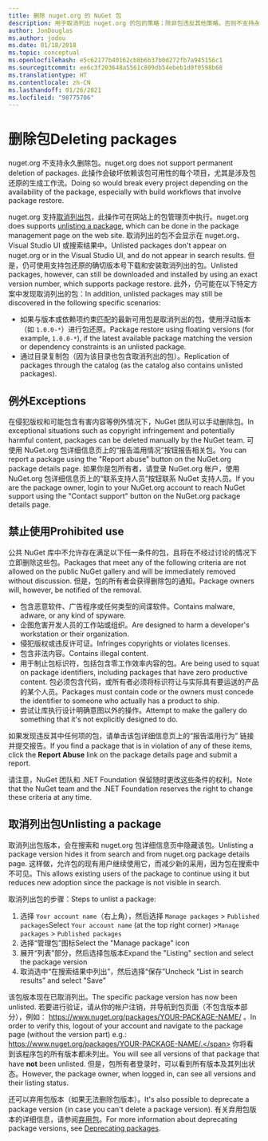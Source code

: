 ```yaml
---
title: 删除 nuget.org 的 NuGet 包
description: 用于取消列出 nuget.org 的包的策略；除非包违反其他策略，否则不支持永久删除。
author: JonDouglas
ms.author: jodou
ms.date: 01/18/2018
ms.topic: conceptual
ms.openlocfilehash: e5c62177b40162cb8b6b37b0d272fb7a945156c1
ms.sourcegitcommit: ee6c3f203648a5561c809db54ebeb1d0f0598b68
ms.translationtype: HT
ms.contentlocale: zh-CN
ms.lasthandoff: 01/26/2021
ms.locfileid: "98775706"
---
```

# <a name="deleting-packages"></a><span data-ttu-id="1aaf0-103">删除包</span><span class="sxs-lookup"><span data-stu-id="1aaf0-103">Deleting packages</span></span>

<span data-ttu-id="1aaf0-104">nuget.org 不支持永久删除包。</span><span class="sxs-lookup"><span data-stu-id="1aaf0-104">nuget.org does not support permanent deletion of packages.</span></span> <span data-ttu-id="1aaf0-105">此操作会破坏依赖该包可用性的每个项目，尤其是涉及包还原的生成工作流。</span><span class="sxs-lookup"><span data-stu-id="1aaf0-105">Doing so would break every project depending on the availability of the package, especially with build workflows that involve package restore.</span></span>

<span data-ttu-id="1aaf0-106">nuget.org 支持[取消列出包](#unlisting-a-package)，此操作可在网站上的包管理页中执行。</span><span class="sxs-lookup"><span data-stu-id="1aaf0-106">nuget.org does supports [unlisting a package](#unlisting-a-package), which can be done in the package management page on the web site.</span></span> <span data-ttu-id="1aaf0-107">取消列出的包不会显示在 nuget.org、Visual Studio UI 或搜索结果中。</span><span class="sxs-lookup"><span data-stu-id="1aaf0-107">Unlisted packages don't appear on nuget.org or in the Visual Studio UI, and do not appear in search results.</span></span> <span data-ttu-id="1aaf0-108">但是，仍可使用支持包还原的确切版本号下载和安装取消列出的包。</span><span class="sxs-lookup"><span data-stu-id="1aaf0-108">Unlisted packages, however, can still be downloaded and installed by using an exact version number, which supports package restore.</span></span> <span data-ttu-id="1aaf0-109">此外，仍可能在以下特定方案中发现取消列出的包：</span><span class="sxs-lookup"><span data-stu-id="1aaf0-109">In addition, unlisted packages may still be discovered in the following specific scenarios:</span></span>

- <span data-ttu-id="1aaf0-110">如果与版本或依赖项约束匹配的最新可用包是取消列出的包，使用浮动版本（如 `1.0.0-*`）进行包还原。</span><span class="sxs-lookup"><span data-stu-id="1aaf0-110">Package restore using floating versions (for example, `1.0.0-*`), if the latest available package matching the version or dependency constraints is an unlisted package.</span></span>
- <span data-ttu-id="1aaf0-111">通过目录复制包（因为该目录也包含取消列出的包）。</span><span class="sxs-lookup"><span data-stu-id="1aaf0-111">Replication of packages through the catalog (as the catalog also contains unlisted packages).</span></span>

## <a name="exceptions"></a><span data-ttu-id="1aaf0-112">例外</span><span class="sxs-lookup"><span data-stu-id="1aaf0-112">Exceptions</span></span>

<span data-ttu-id="1aaf0-113">在侵犯版权和可能包含有害内容等例外情况下，NuGet 团队可以手动删除包。</span><span class="sxs-lookup"><span data-stu-id="1aaf0-113">In exceptional situations such as copyright infringement and potentially harmful content, packages can be deleted manually by the NuGet team.</span></span> <span data-ttu-id="1aaf0-114">可使用 NuGet.org 包详细信息页上的“报告滥用情况”按钮报告相关包。</span><span class="sxs-lookup"><span data-stu-id="1aaf0-114">You can report a package using the "Report abuse" button on the NuGet.org package details page.</span></span> <span data-ttu-id="1aaf0-115">如果你是包所有者，请登录 NuGet.org 帐户，使用 NuGet.org 包详细信息页上的“联系支持人员”按钮联系 NuGet 支持人员。</span><span class="sxs-lookup"><span data-stu-id="1aaf0-115">If you are the package owner, login to your NuGet.org account to reach NuGet support using the "Contact support" button on the NuGet.org package details page.</span></span>

## <a name="prohibited-use"></a><span data-ttu-id="1aaf0-116">禁止使用</span><span class="sxs-lookup"><span data-stu-id="1aaf0-116">Prohibited use</span></span>

<span data-ttu-id="1aaf0-117">公共 NuGet 库中不允许存在满足以下任一条件的包，且将在不经过讨论的情况下立即删除这些包。</span><span class="sxs-lookup"><span data-stu-id="1aaf0-117">Packages that meet any of the following criteria are not allowed on the public NuGet gallery and will be immediately removed without discussion.</span></span> <span data-ttu-id="1aaf0-118">但是，包的所有者会获得删除包的通知。</span><span class="sxs-lookup"><span data-stu-id="1aaf0-118">Package owners will, however, be notified of the removal.</span></span>

- <span data-ttu-id="1aaf0-119">包含恶意软件、广告程序或任何类型的间谍软件。</span><span class="sxs-lookup"><span data-stu-id="1aaf0-119">Contains malware, adware, or any kind of spyware.</span></span>
- <span data-ttu-id="1aaf0-120">企图危害开发人员的工作站或组织。</span><span class="sxs-lookup"><span data-stu-id="1aaf0-120">Are designed to harm a developer's workstation or their organization.</span></span>
- <span data-ttu-id="1aaf0-121">侵犯版权或违反许可证。</span><span class="sxs-lookup"><span data-stu-id="1aaf0-121">Infringes copyrights or violates licenses.</span></span>
- <span data-ttu-id="1aaf0-122">包含非法内容。</span><span class="sxs-lookup"><span data-stu-id="1aaf0-122">Contains illegal content.</span></span>
- <span data-ttu-id="1aaf0-123">用于制止包标识符，包括包含零工作效率内容的包。</span><span class="sxs-lookup"><span data-stu-id="1aaf0-123">Are being used to squat on package identifiers, including packages that have zero productive content.</span></span> <span data-ttu-id="1aaf0-124">包必须包含代码，或所有者必须将标识符让与实际具有要运送的产品的某个人员。</span><span class="sxs-lookup"><span data-stu-id="1aaf0-124">Packages must contain code or the owners must concede the identifier to someone who actually has a product to ship.</span></span>
- <span data-ttu-id="1aaf0-125">尝试让库执行设计明确意图以外的操作。</span><span class="sxs-lookup"><span data-stu-id="1aaf0-125">Attempt to make the gallery do something that it's not explicitly designed to do.</span></span>

<span data-ttu-id="1aaf0-126">如果发现违反其中任何项的包，请单击该包详细信息页上的“报告滥用行为”  链接并提交报告。</span><span class="sxs-lookup"><span data-stu-id="1aaf0-126">If you find a package that is in violation of any of these items, click the **Report Abuse** link on the package details page and submit a report.</span></span>

<span data-ttu-id="1aaf0-127">请注意，NuGet 团队和 .NET Foundation 保留随时更改这些条件的权利。</span><span class="sxs-lookup"><span data-stu-id="1aaf0-127">Note that the NuGet team and the .NET Foundation reserves the right to change these criteria at any time.</span></span>

## <a name="unlisting-a-package"></a><span data-ttu-id="1aaf0-128">取消列出包</span><span class="sxs-lookup"><span data-stu-id="1aaf0-128">Unlisting a package</span></span>
<span data-ttu-id="1aaf0-129">取消列出包版本，会在搜索和 nuget.org 包详细信息页中隐藏该包。</span><span class="sxs-lookup"><span data-stu-id="1aaf0-129">Unlisting a package version hides it from search and from nuget.org package details page.</span></span> <span data-ttu-id="1aaf0-130">这样做，允许包的现有用户继续使用它，而减少新的采用，因为包在搜索中不可见。</span><span class="sxs-lookup"><span data-stu-id="1aaf0-130">This allows existing users of the package to continue using it but reduces new adoption since the package is not visible in search.</span></span>

<span data-ttu-id="1aaf0-131">取消列出包的步骤：</span><span class="sxs-lookup"><span data-stu-id="1aaf0-131">Steps to unlist a package:</span></span>

1. <span data-ttu-id="1aaf0-132">选择 `Your account name`（右上角），然后选择 `Manage packages` > `Published packages`</span><span class="sxs-lookup"><span data-stu-id="1aaf0-132">Select `Your account name` (at the top right corner) >`Manage packages` > `Published packages`</span></span>
1. <span data-ttu-id="1aaf0-133">选择“管理包”图标</span><span class="sxs-lookup"><span data-stu-id="1aaf0-133">Select the "Manage package" icon</span></span>
1. <span data-ttu-id="1aaf0-134">展开“列表”部分，然后选择包版本</span><span class="sxs-lookup"><span data-stu-id="1aaf0-134">Expand the "Listing" section and select the package version</span></span>
1. <span data-ttu-id="1aaf0-135">取消选中“在搜索结果中列出”，然后选择“保存”</span><span class="sxs-lookup"><span data-stu-id="1aaf0-135">Uncheck “List in search results” and select "Save"</span></span>

<span data-ttu-id="1aaf0-136">该包版本现在已取消列出。</span><span class="sxs-lookup"><span data-stu-id="1aaf0-136">The specific package version has now been unlisted.</span></span> <span data-ttu-id="1aaf0-137">若要进行验证，请从你的帐户注销，并导航到包页面（不包含版本部分），例如： https://www.nuget.org/packages/YOUR-PACKAGE-NAME/ 。</span><span class="sxs-lookup"><span data-stu-id="1aaf0-137">In order to verify this, logout of your account and navigate to the package page (without the version part) e.g.: https://www.nuget.org/packages/YOUR-PACKAGE-NAME/.</span></span> <span data-ttu-id="1aaf0-138">你将看到该程序包的所有版本都未列出。</span><span class="sxs-lookup"><span data-stu-id="1aaf0-138">You will see all versions of that package that have **not** been unlisted.</span></span> <span data-ttu-id="1aaf0-139">但是，包所有者登录时，可以看到所有版本及其列出状态。</span><span class="sxs-lookup"><span data-stu-id="1aaf0-139">However, the package owner, when logged in, can see all versions and their listing status.</span></span>

<span data-ttu-id="1aaf0-140">还可以弃用包版本（如果无法删除包版本）。</span><span class="sxs-lookup"><span data-stu-id="1aaf0-140">It's also possible to deprecate a package version (in case you can't delete a package version).</span></span> <span data-ttu-id="1aaf0-141">有关弃用包版本的详细信息，请参阅[弃用包](../deprecate-packages.md)。</span><span class="sxs-lookup"><span data-stu-id="1aaf0-141">For more information about deprecating package versions, see [Deprecating packages](../deprecate-packages.md).</span></span>
